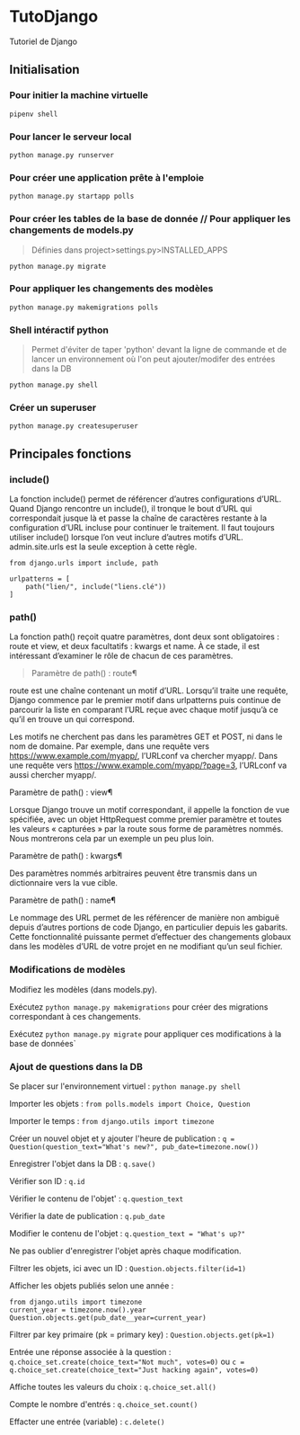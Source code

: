 # TutoDjango

Tutoriel de Django

## Initialisation

### Pour initier la machine virtuelle

`pipenv shell`

### Pour lancer le serveur local

`python manage.py runserver`

### Pour créer une application prête à l'emploie

`python manage.py startapp polls`

### Pour créer les tables de la base de donnée // Pour appliquer les changements de models.py

> Définies dans project>settings.py>INSTALLED_APPS

`python manage.py migrate`

### Pour appliquer les changements des modèles

`python manage.py makemigrations polls`

### Shell intéractif python

> Permet d'éviter de taper 'python' devant la ligne de commande et de lancer un environnement où l'on peut ajouter/modifer des entrées dans la DB

`python manage.py shell`

### Créer un superuser

`python manage.py createsuperuser`

## Principales fonctions

### include()

La fonction include() permet de référencer d’autres configurations d’URL. Quand Django rencontre un include(), il tronque le bout d’URL qui correspondait jusque là et passe la chaîne de caractères restante à la configuration d’URL incluse pour continuer le traitement.
Il faut toujours utiliser include() lorsque l’on veut inclure d’autres motifs d’URL. admin.site.urls est la seule exception à cette règle.

```
from django.urls import include, path

urlpatterns = [
    path("lien/", include("liens.clé"))
]
```

### path()

La fonction path() reçoit quatre paramètres, dont deux sont obligatoires : route et view, et deux facultatifs : kwargs et name. À ce stade, il est intéressant d’examiner le rôle de chacun de ces paramètres.

> Paramètre de path() : route¶

route est une chaîne contenant un motif d’URL. Lorsqu’il traite une requête, Django commence par le premier motif dans urlpatterns puis continue de parcourir la liste en comparant l’URL reçue avec chaque motif jusqu’à ce qu’il en trouve un qui correspond.

Les motifs ne cherchent pas dans les paramètres GET et POST, ni dans le nom de domaine. Par exemple, dans une requête vers https://www.example.com/myapp/, l’URLconf va chercher myapp/. Dans une requête vers https://www.example.com/myapp/?page=3, l’URLconf va aussi chercher myapp/.

Paramètre de path() : view¶

Lorsque Django trouve un motif correspondant, il appelle la fonction de vue spécifiée, avec un objet HttpRequest comme premier paramètre et toutes les valeurs « capturées » par la route sous forme de paramètres nommés. Nous montrerons cela par un exemple un peu plus loin.

Paramètre de path() : kwargs¶

Des paramètres nommés arbitraires peuvent être transmis dans un dictionnaire vers la vue cible.

Paramètre de path() : name¶

Le nommage des URL permet de les référencer de manière non ambiguë depuis d’autres portions de code Django, en particulier depuis les gabarits. Cette fonctionnalité puissante permet d’effectuer des changements globaux dans les modèles d’URL de votre projet en ne modifiant qu’un seul fichier.

### Modifications de modèles

Modifiez les modèles (dans models.py).

Exécutez `python manage.py makemigrations` pour créer des migrations correspondant à ces changements.

Exécutez `python manage.py migrate` pour appliquer ces modifications à la base de données`

### Ajout de questions dans la DB

Se placer sur l'environnement virtuel :
`python manage.py shell`

Importer les objets :
`from polls.models import Choice, Question`

Importer le temps :
`from django.utils import timezone`

Créer un nouvel objet et y ajouter l'heure de publication :
`q = Question(question_text="What's new?", pub_date=timezone.now())`

Enregistrer l'objet dans la DB :
`q.save()`

Vérifier son ID :
`q.id`

Vérifier le contenu de l'objet' :
`q.question_text`

Vérifier la date de publication :
`q.pub_date`

Modifier le contenu de l'objet :
`q.question_text = "What's up?"`

Ne pas oublier d'enregistrer l'objet après chaque modification.

Filtrer les objets, ici avec un ID :
`Question.objects.filter(id=1)`

Afficher les objets publiés selon une année :

```
from django.utils import timezone
current_year = timezone.now().year
Question.objects.get(pub_date__year=current_year)
```

Filtrer par key primaire (pk = primary key) :
`Question.objects.get(pk=1)`

Entrée une réponse associée à la question :
`q.choice_set.create(choice_text="Not much", votes=0)` ou `c = q.choice_set.create(choice_text="Just hacking again", votes=0)`

Affiche toutes les valeurs du choix :
`q.choice_set.all()`

Compte le nombre d'entrés :
`q.choice_set.count()`

Effacter une entrée (variable) :
`c.delete()`
